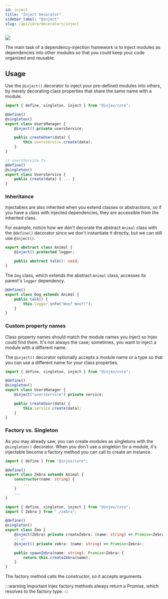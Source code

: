```yaml
---
id: inject
title: "Inject Decorator"
sidebar_label: "@inject"
slug: /api/core/decorators/inject
---
```


<img className="decorator-badge" src="https://img.shields.io/badge/Type-Property%20Decorator-orange?style=for-the-badge" />

The main task of a dependency-injection framework is to inject modules as dependencies into other modules so that you could keep your code organized and reusable.

## Usage

Use the `@inject()` decorator to inject your pre-defined modules into others, by merely decorating class properties that share the same name with a module.

```ts {6,9}
import { define, singleton, inject } from "@injex/core";

@define()
@singleton()
export class UsersManager {
    @inject() private usersService;

    public createUser(data) {
        this.usersService.create(data);
    }
}

// usersService.ts
@define()
@singleton()
export class UsersService {
    public create(data) { ... }
}
```

### Inheritance

Injectables are also inherited when you extend classes or abstractions, so if you have a class with injected dependencies, they are accessible from the inherited class.

For example, notice how we don't decorate the abstract `Animal` class with the `@define()` decorator since we don't instantiate it directly, but we can still use `@inject()`.


```ts title="animal.ts"
export abstract class Animal {
    @inject() protected logger;

    public abstract talk(): void;
}
```

The `Dog` class, which extends the abstract `Animal` class, accesses its parent's `logger` dependency.

```ts title="dog.ts"
@define()
export class Dog extends Animal {
    public talk() {
        this.logger.info("Woof Woof!");
    }
}
```

### Custom property names

Class property names should match the module names you inject so Injex could find them. It's not always the case; sometimes, you want to inject a module with a different name.

The `@inject()` decorator optionally accepts a module name or a type so that you can use a different name for your class properties.

```ts {6,9}
import { define, singleton, inject } from "@injex/core";

@define()
@singleton()
export class UsersManager {
    @inject("usersService") private service;

    public createUser(data) {
        this.service.create(data);
    }
}
```

### Factory vs. Singleton

As you may already saw, you can create modules as singletons with the `@singleton()` decorator. When you don't use a singleton for a module, it's injectable become a factory method you can call to create an instance.

```ts title="zebra.ts"
import { define } from "@injex/core";

@define()
export class Zebra extends Animal {
    constructor(name: string) {
        ...
    }
    ...
}
```

```ts {7,9} title="zoo.ts"
import { define, singleton, inject } from "@injex/core";
import { Zebra } from "./zebra";

@define()
@singleton()
export class Zoo {
    @inject(Zebra) private createZebra: (name: string) => Promise<Zebra>;
    // or
    @inject() private zebra: (name: string) => Promise<Zebra>;

    public spawnZebra(name: string): Promise<Zebra> {
        return this.createZebra(name);
    }
}
```

The factory method calls the constructor, so it accepts arguments.

:::warning Important
Injex factory methods always return a Promise, which resolves to the factory type.
:::